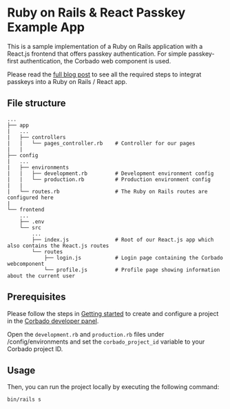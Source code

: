 # Ruby on Rails & React Passkey Example App

This is a sample implementation of a Ruby on Rails application with a React.js frontend that offers passkey authentication. For simple passkey-first authentication, the Corbado web component is used.

Please read the [full blog post](https://www.corbado.com/blog/passkeys-ruby-on-rails-react) to see all the required steps to integrat passkeys into a Ruby on Rails / React app.

## File structure

```
...
├── app
|   ...
|   ├── controllers
|   |   └── pages_controller.rb    # Controller for our pages
|   |
├── config
|   ...
|   ├── environments                  
|   |   ├── development.rb         # Development environment config
|   |   └── production.rb          # Production environment config
|   |
|   └── routes.rb                  # The Ruby on Rails routes are configured here
|
└── frontend
    ...
    ├── .env
    └── src                  
        ...
        ├── index.js               # Root of our React.js app which also contains the React.js routes 
        └── routes                  
            ├── login.js           # Login page containing the Corbado webcomponent
            └── profile.js         # Profile page showing information about the current user
```

## Prerequisites

Please follow the steps in [Getting started](https://docs.corbado.com/overview/getting-started) to create and configure
a project in the [Corbado developer panel](https://app.corbado.com/signin#register).

Open the `development.rb` and `production.rb` files under /config/environments and set the `corbado_project_id` variable to your Corbado project ID.

## Usage

Then, you can run the project locally by executing the following command:

```bash
bin/rails s
```
